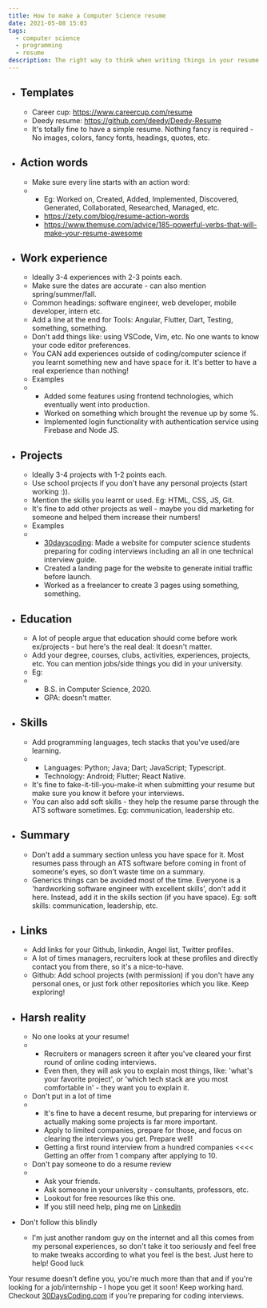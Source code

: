 ```yaml
---
title: How to make a Computer Science resume
date: 2021-05-08 15:03
tags:
  - computer science
  - programming
  - resume
description: The right way to think when writing things in your resume!
---
```

* ## Templates

  * Career cup: https://www.careercup.com/resume
  * Deedy resume: https://github.com/deedy/Deedy-Resume
  * It's totally fine to have a simple resume. Nothing fancy is required - No images, colors, fancy fonts, headings, quotes, etc.


* ## Action words

  * Make sure every line starts with an action word:
  * * Eg: Worked on, Created, Added, Implemented, Discovered, Generated, Collaborated, Researched, Managed, etc.
    * https://zety.com/blog/resume-action-words
    * https://www.themuse.com/advice/185-powerful-verbs-that-will-make-your-resume-awesome


* ## Work experience

  * Ideally 3-4 experiences with 2-3 points each.
  * Make sure the dates are accurate - can also mention spring/summer/fall.
  * Common headings: software engineer, web developer, mobile developer, intern etc.
  * Add a line at the end for Tools: Angular, Flutter, Dart, Testing, something, something.
  * Don't add things like: using VSCode, Vim, etc. No one wants to know your code editor preferences.
  * You CAN add experiences outside of coding/computer science if you learnt something new and have space for it. It's better to have a real experience than nothing!
  * Examples
  * * Added some features using frontend technologies, which eventually went into production.
    * Worked on something which brought the revenue up by some %.
    * Implemented login functionality with authentication service using Firebase and Node JS.


* ## Projects

  * Ideally 3-4 projects with 1-2 points each.
  * Use school projects if you don't have any personal projects (start working :)).
  * Mention the skills you learnt or used. Eg: HTML, CSS, JS, Git.
  * It's fine to add other projects as well - maybe you did marketing for someone and helped them increase their numbers!
  * Examples
  * * [30dayscoding](https://30dayscoding.com): Made a website for computer science students preparing for coding interviews including an all in one technical interview guide.
    * Created a landing page for the website to generate initial traffic before launch.
    * Worked as a freelancer to create 3 pages using something, something.


* ## Education

  * A lot of people argue that education should come before work ex/projects - but here's the real deal: It doesn't matter.
  * Add your degree, courses, clubs, activities, experiences, projects, etc. You can mention jobs/side things you did in your university.
  * Eg: 
  * * B.S. in Computer Science, 2020. 
    * GPA: doesn't matter.


* ## Skills

  * Add programming languages, tech stacks that you've used/are learning.
  * * Languages: Python; Java; Dart; JavaScript; Typescript.
    * Technology: Android; Flutter; React Native.
  * It's fine to fake-it-till-you-make-it when submitting your resume but make sure you know it before your interviews.
  * You can also add soft skills - they help the resume parse through the ATS software sometimes. Eg: communication, leadership etc.


* ## Summary

  * Don't add a summary section unless you have space for it. Most resumes pass through an ATS software before coming in front of someone's eyes, so don't waste time on a summary.
  * Generics things can be avoided most of the time. Everyone is a 'hardworking software engineer with excellent skills', don't add it here. Instead, add it in the skills section (if you have space). Eg: soft skills: communication, leadership, etc.


* ## Links

  * Add links for your Github, linkedin, Angel list, Twitter profiles.
  * A lot of times managers, recruiters look at these profiles and directly contact you from there, so it's a nice-to-have.
  * Github: Add school projects (with permission) if you don't have any personal ones, or just fork other repositories which you like. Keep exploring!


* ## Harsh reality

  * No one looks at your resume!
  * * Recruiters or managers screen it after you've cleared your first round of online coding interviews.
    * Even then, they will ask you to explain most things, like: 'what's your favorite project', or 'which tech stack are you most comfortable in' - they want you to explain it.
  * Don't put in a lot of time
  * * It's fine to have a decent resume, but preparing for interviews or actually making some projects is far more important.
    * Apply to limited companies, prepare for those, and focus on clearing the interviews you get. Prepare well!
    * Getting a first round interview from a hundred companies <<<< Getting an offer from 1 company after applying to 10.
  * Don't pay someone to do a resume review
  * * Ask your friends.
    * Ask someone in your university - consultants, professors, etc.
    * Lookout for free resources like this one.
    * If you still need help, ping me on [Linkedin](https://www.linkedin.com/in/aryansingh2/)
* Don't follow this blindly

  * I'm just another random guy on the internet and all this comes from my personal experiences, so don't take it too seriously and feel free to make tweaks according to what you feel is the best. Just here to help! Good luck



Your resume doesn't define you, you're much more than that and if you're looking for a job/internship - I hope you get it soon! Keep working hard. Checkout [](https://30dayscoding.com)[30DaysCoding.com](https://30dayscoding.com/) if you're preparing for coding interviews.